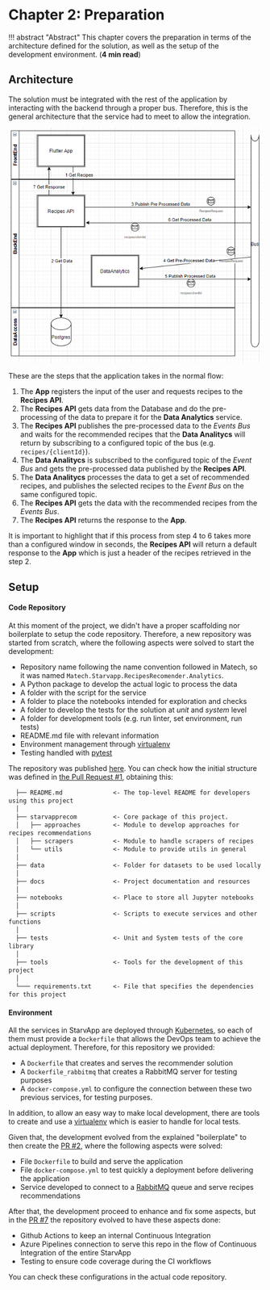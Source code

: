 # Chapter 2: Preparation

!!! abstract "Abstract"
    This chapter covers the preparation in terms of the architecture defined for the solution, as well as the setup of the development environment. (**4 min read**)

## Architecture

<!-- Describe the architecture of the solution, including diagrams and proper details to understand the workflows at high level -->

The solution must be integrated with the rest of the application by interacting with the backend through a proper bus. Therefore, this is the general architecture that the service had to meet to allow the integration. 

![Architecture diagram](img/architecture.png)

These are the steps that the application takes in the normal flow:

1. The **App** registers the input of the user and requests recipes to the **Recipes API**.
2. The **Recipes API** gets data from the Database and do the pre-processing of the data to prepare it for the **Data Analytics** service.
3. The **Recipes API** publishes the pre-processed data to the *Events Bus* and waits for the recommended recipes that the **Data Analitycs** will return by subscribing to a configured topic of the bus (e.g. `recipes/{clientId}`).
4. The **Data Analitycs** is subscribed to the configured topic of the *Event Bus* and gets the pre-processed data published by the **Recipes API**.
5. The **Data Analitycs** processes the data to get a set of recommended recipes, and publishes the selected recipes to the *Event Bus* on the same configured topic.
6. The **Recipes API** gets the data with the recommended recipes from the *Events Bus*.
7. The **Recipes API** returns the response to the **App**.

It is important to highlight that if this process from step 4 to 6 takes more than a configured window in seconds, the **Recipes API** will return a default response to the **App** which is just a header of the recipes retrieved in the step 2.

## Setup

<!-- Describe all the needed steps to setup a proper development environment -->

#### Code Repository

At this moment of the project, we didn't have a proper scaffolding nor boilerplate to setup the code repository. Therefore, a new repository was started from scratch, where the following aspects were solved to start the development:

- Repository name following the name convention followed in Matech, so it was named `Matech.Starvapp.RecipesRecomender.Analytics`.
- A Python package to develop the actual logic to process the data
- A folder with the script for the service
- A folder to place the notebooks intended for exploration and checks
- A folder to develop the tests for the solution at *unit* and *system* level
- A folder for development tools (e.g. run linter, set environment, run tests)
- README.md file with relevant information
- Environment management through [virtualenv](https://virtualenv.pypa.io/en/latest/)
- Testing handled with [pytest](https://docs.pytest.org/)

The repository was published [here](https://github.com/Matech-Studios/Matech.Starvapp.RecipesRecomender.Analytics). You can check how the initial structure was defined in [the Pull Request #1](https://github.com/Matech-Studios/Matech.Starvapp.RecipesRecomender.Analytics/pull/1), obtaining this:

      ├── README.md              <- The top-level README for developers using this project
      │      
      ├── starvapprecom          <- Core package of this project.
      │   ├── approaches         <- Module to develop approaches for recipes recommendations                           
      │   ├── scrapers           <- Module to handle scrapers of recipes      
      │   └── utils              <- Module to provide utils in general       
      │                
      ├── data                   <- Folder for datasets to be used locally  
      │
      ├── docs                   <- Project documentation and resources  
      │
      ├── notebooks              <- Place to store all Jupyter notebooks  
      │
      ├── scripts                <- Scripts to execute services and other functions  
      │                
      ├── tests                  <- Unit and System tests of the core library  
      │
      ├── tools                  <- Tools for the development of this project  
      │
      └─── requirements.txt      <- File that specifies the dependencies for this project


#### Environment

All the services in StarvApp are deployed through [Kubernetes](https://kubernetes.io/es/docs/concepts/overview/what-is-kubernetes/), so each of them must provide a `Dockerfile` that allows the DevOps team to achieve the actual deployment. Therefore, for this repository we provided:

- A `Dockerfile` that creates and serves the recommender solution
- A `Dockerfile_rabbitmq` that creates a RabbitMQ server for testing purposes
- A `docker-compose.yml` to configure the connection between these two previous services, for testing purposes.

In addition, to allow an easy way to make local development, there are tools to create and use a [virtualenv](https://pypi.org/project/virtualenv/) which is easier to handle for local tests.

Given that, the development evolved from the explained "boilerplate" to then create the [PR #2](https://github.com/Matech-Studios/Matech.Starvapp.RecipesRecomender.Analytics/pull/2), where the following aspects were solved:

- File `Dockerfile` to build and serve the application
- File `docker-compose.yml` to test quickly a deployment before delivering the application
- Service developed to connect to a [RabbitMQ](https://www.rabbitmq.com/) queue and serve recipes recommendations

After that, the development proceed to enhance and fix some aspects, but in the [PR #7](https://github.com/Matech-Studios/Matech.Starvapp.RecipesRecomender.Analytics/pull/7) the repository evolved to have these aspects done:

- Github Actions to keep an internal Continuous Integration
- Azure Pipelines connection to serve this repo in the flow of Continuous Integration of the entire StarvApp
- Testing to ensure code coverage during the CI workflows

You can check these configurations in the actual code repository.




